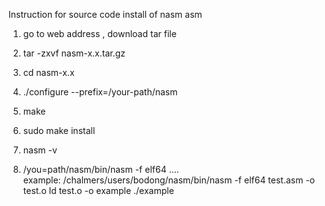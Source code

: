 Instruction for source code install of nasm asm

1. go to web address , download tar file

2. tar -zxvf nasm-x.x.tar.gz

3. cd nasm-x.x

4. ./configure --prefix=/your-path/nasm

5. make

6. sudo make install

7. nasm -v 

<!-- using for asm -->
8. /you=path/nasm/bin/nasm -f elf64 ....  
    example: 
        /chalmers/users/bodong/nasm/bin/nasm -f elf64 test.asm -o test.o
        ld test.o -o example
        ./example




